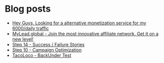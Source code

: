 # Blog posts
<!-- BLOG-POST-LIST:START -->
- [Hey Guys, Looking for a alternative monetization service  for my  6000/daily traffic](https://afflift.com/f/threads/hey-guys-looking-for-a-alternative-monetization-service-for-my-6000-daily-traffic.10113/)
- [MyLead.global - Join the most innovative affiliate network. Get it on a new level!](https://afflift.com/f/threads/mylead-global-join-the-most-innovative-affiliate-network-get-it-on-a-new-level.2151/)
- [Step 14 - Success / Failure Stories](https://afflift.com/f/threads/step-14-success-failure-stories.2951/)
- [Step 10 - Campaign Optimization](https://afflift.com/f/threads/step-10-campaign-optimization.7481/)
- [TacoLoco - BackUnder Test](https://afflift.com/f/threads/tacoloco-backunder-test.10080/)
<!-- BLOG-POST-LIST:END -->
